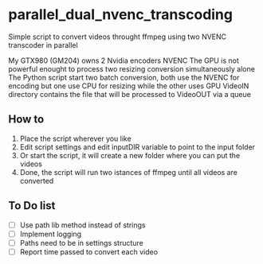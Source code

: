 # parallel_dual_nvenc_transcoding
Simple script to convert videos throught ffmpeg using two NVENC transcoder in parallel

My GTX980 (GM204) owns 2 Nvidia encoders NVENC
The GPU is not powerful enought to process two resizing conversion simultaneously alone
The Python script start two batch conversion, both use the NVENC for encoding but one
use CPU for resizing while the other uses GPU
VideoIN directory contains the file that will be processed to VideoOUT via a queue

## How to
1. Place the script wherever you like
2. Edit script settings and edit inputDIR variable to point to the input folder
3. Or start the script, it will create a new folder where you can put the videos
4. Done, the script will run two istances of ffmpeg until all videos are converted

## To Do list
- [ ] Use path lib method instead of strings
- [ ] Implement logging
- [ ] Paths need to be in settings structure
- [ ] Report time passed to convert each video
